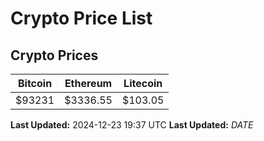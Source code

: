 # Crypto Price List

## Crypto Prices
| Bitcoin | Ethereum | Litecoin |
| ------- | -------- | -------- |
| $93231 | $3336.55 | $103.05 |
**Last Updated:** 2024-12-23 19:37 UTC
**Last Updated:** $DATE$
